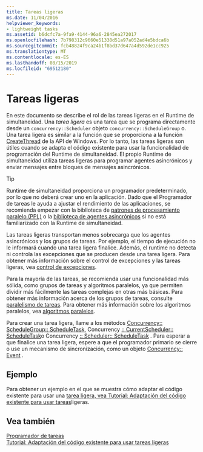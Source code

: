 ```yaml
---
title: Tareas ligeras
ms.date: 11/04/2016
helpviewer_keywords:
- lightweight tasks
ms.assetid: b6dcfc7a-9fa9-4144-96a6-2845ea272017
ms.openlocfilehash: 7b798312c9660e51338d51a97a052ad4e5bdca6b
ms.sourcegitcommit: fcb48824f9ca24b1f8bd37d647a4d592de1cc925
ms.translationtype: MT
ms.contentlocale: es-ES
ms.lasthandoff: 08/15/2019
ms.locfileid: "69512180"
---
```

# <a name="lightweight-tasks"></a>Tareas ligeras

En este documento se describe el rol de las tareas ligeras en el Runtime de simultaneidad. Una *tarea ligera* es una tarea que se programa directamente desde un `concurrency::Scheduler` objeto `concurrency::ScheduleGroup` o. Una tarea ligera es similar a la función que se proporciona a la función [CreateThread](/windows/win32/api/processthreadsapi/nf-processthreadsapi-createthread) de la API de Windows. Por lo tanto, las tareas ligeras son útiles cuando se adapta el código existente para usar la funcionalidad de programación del Runtime de simultaneidad. El propio Runtime de simultaneidad utiliza tareas ligeras para programar agentes asincrónicos y enviar mensajes entre bloques de mensajes asincrónicos.

> [!TIP]
>  Runtime de simultaneidad proporciona un programador predeterminado, por lo que no deberá crear uno en la aplicación. Dado que el Programador de tareas le ayuda a ajustar el rendimiento de las aplicaciones, se recomienda empezar con la biblioteca de [patrones de procesamiento paralelo (PPL)](../../parallel/concrt/parallel-patterns-library-ppl.md) o la [biblioteca de agentes asincrónicos](../../parallel/concrt/asynchronous-agents-library.md) si no está familiarizado con la Runtime de simultaneidad.

Las tareas ligeras transportan menos sobrecarga que los agentes asincrónicos y los grupos de tareas. Por ejemplo, el tiempo de ejecución no le informará cuando una tarea ligera finalice. Además, el runtime no detecta ni controla las excepciones que se producen desde una tarea ligera. Para obtener más información sobre el control de excepciones y las tareas ligeras, vea [control de excepciones](../../parallel/concrt/exception-handling-in-the-concurrency-runtime.md).

Para la mayoría de las tareas, se recomienda usar una funcionalidad más sólida, como grupos de tareas y algoritmos paralelos, ya que permiten dividir más fácilmente las tareas complejas en otras más básicas. Para obtener más información acerca de los grupos de tareas, consulte [paralelismo de tareas](../../parallel/concrt/task-parallelism-concurrency-runtime.md). Para obtener más información sobre los algoritmos paralelos, vea [algoritmos paralelos](../../parallel/concrt/parallel-algorithms.md).

Para crear una tarea ligera, llame a los métodos [Concurrency:: ScheduleGroup:: ScheduleTask](reference/schedulegroup-class.md#scheduletask), Concurrency [:: CurrentScheduler:: ScheduleTask](reference/currentscheduler-class.md#scheduletask)o Concurrency [:: Scheduler:: ScheduleTask](reference/scheduler-class.md#scheduletask) . Para esperar a que finalice una tarea ligera, espere a que el programador primario se cierre o use un mecanismo de sincronización, como un objeto [Concurrency:: Event](../../parallel/concrt/reference/event-class.md) .

## <a name="example"></a>Ejemplo

Para obtener un ejemplo en el que se muestra cómo adaptar el código existente para usar una [tarea ligera, vea Tutorial: Adaptación del código existente para usar tareas](../../parallel/concrt/walkthrough-adapting-existing-code-to-use-lightweight-tasks.md)ligeras.

## <a name="see-also"></a>Vea también

[Programador de tareas](../../parallel/concrt/task-scheduler-concurrency-runtime.md)<br/>
[Tutorial: Adaptación del código existente para usar tareas ligeras](../../parallel/concrt/walkthrough-adapting-existing-code-to-use-lightweight-tasks.md)
